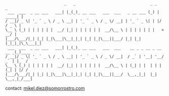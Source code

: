 ```
                          _   _                                 _ _        _     
 ___  ___  _ __ ___   ___| |_(_)_ __ ___   ___  ___   _ __ ___ (_) | _____| |    
/ __|/ _ \| '_ ` _ \ / _ \ __| | '_ ` _ \ / _ \/ __| | '_ ` _ \| | |/ / _ \ |    
\__ \ (_) | | | | | |  __/ |_| | | | | | |  __/\__ \ | | | | | | |   <  __/ |    
|___/\___/|_| |_| |_|\___|\__|_|_| |_| |_|\___||___/ |_| |_| |_|_|_|\_\___|_|    
 ___  ___  _ __ ___   ___| |_(_)_ __ ___   ___  ___    __ _ _ __ _ __ __ _(_)____
/ __|/ _ \| '_ ` _ \ / _ \ __| | '_ ` _ \ / _ \/ __|  / _` | '__| '__/ _` | |_  /
\__ \ (_) | | | | | |  __/ |_| | | | | | |  __/\__ \ | (_| | |  | | | (_| | |/ / 
|___/\___/|_| |_| |_|\___|\__|_|_| |_| |_|\___||___/  \__,_|_|  |_|  \__,_|_/___|

```
                                                                                      
contact: mikel.diez@somorrostro.com
